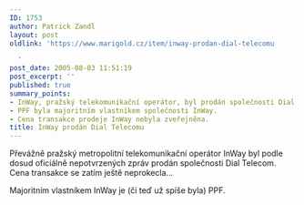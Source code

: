```yaml
---
ID: 1753
author: Patrick Zandl
layout: post
oldlink: 'https://www.marigold.cz/item/inway-prodan-dial-telecomu

  '
post_date: 2005-08-03 11:51:19
post_excerpt: ''
published: true
summary_points:
- InWay, pražský telekomunikační operátor, byl prodán společnosti Dial Telecom.
- PPF byla majoritním vlastníkem společnosti InWay.
- Cena transakce prodeje InWay nebyla zveřejněna.
title: InWay prodán Dial Telecomu
---
```


<p>Převážně pražský metropolitní telekomunikační operátor InWay byl podle dosud oficiálně nepotvrzených zpráv prodán společnosti Dial Telecom. Cena transakce se zatím ještě neprokecla...
</p>

<p>Majoritním vlastníkem InWay je (či teď už spíše byla) PPF.</p>